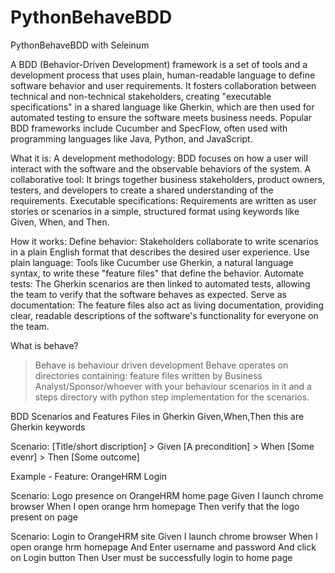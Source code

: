 # PythonBehaveBDD
PythonBehaveBDD with Seleinum

A BDD (Behavior-Driven Development) framework is a set of tools and a development process that uses plain, human-readable language to define software behavior and user requirements. It fosters collaboration between technical and non-technical stakeholders, creating "executable specifications" in a shared language like Gherkin, which are then used for automated testing to ensure the software meets business needs. Popular BDD frameworks include Cucumber and SpecFlow, often used with programming languages like Java, Python, and JavaScript.

What it is:
A development methodology: BDD focuses on how a user will interact with the software and the observable behaviors of the system. 
A collaborative tool: It brings together business stakeholders, product owners, testers, and developers to create a shared understanding of the requirements. 
Executable specifications: Requirements are written as user stories or scenarios in a simple, structured format using keywords like Given, When, and Then. 

How it works:
Define behavior: Stakeholders collaborate to write scenarios in a plain English format that describes the desired user experience. 
Use plain language: Tools like Cucumber use Gherkin, a natural language syntax, to write these "feature files" that define the behavior. 
Automate tests: The Gherkin scenarios are then linked to automated tests, allowing the team to verify that the software behaves as expected. 
Serve as documentation: The feature files also act as living documentation, providing clear, readable descriptions of the software's functionality for everyone on the team. 

What is behave?
> Behave is behaviour driven development
> Behave operates on directories containing:
> feature files written by Business Analyst/Sponsor/whoever with your behaviour scenarios in it and
> a steps directory with python step implementation for the scenarios.

BDD Scenarios and Features Files in Gherkin
Given,When,Then this are Gherkin keywords

Scenario: [Title/short discription]
    > Given [A precondition]
    > When [Some evenr]
    > Then [Some outcome]

Example - 
Feature: OrangeHRM Login

Scenario: Logo presence on OrangeHRM home page
    Given I launch chrome browser
    When I open orange hrm homepage
    Then verify that the logo present on page

Scenario: Login to OrangeHRM site
    Given I launch chrome browser
    When I open orange hrm homepage
    And Enter username and password
    And click on Login button
    Then User must be successfully login to home page

    
